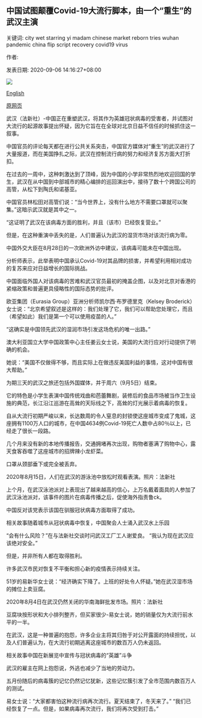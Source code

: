 ## 中国试图颠覆Covid-19大流行脚本，由一个“重生”的武汉主演

关键词: city wet starring yi madam chinese market reborn tries wuhan pandemic china flip script recovery covid19 virus

作者: 

发表日期: 2020-09-06 14:16:27+08:00

![](https://www.straitstimes.com/sites/default/files/styles/x_large/public/articles/2020/09/06/rk_wuhan_060920.jpg?itok=Nsd9YaHU)

[English](China%20tries%20to%20flip%20the%20Covid-19%20pandemic%20script%2C%20starring%20a%20%27reborn%27%20Wuhan.md)

[原网页](https://www.straitstimes.com/asia/east-asia/china-tries-to-flip-the-covid-19-pandemic-script-starring-a-reborn-wuhan)

武汉（法新社）-中国正在重塑武汉，将其作为英雄冠状病毒的受害者，并试图对大流行的起源故事提出怀疑，因为它旨在在全球对北京日益不信任的时候抓住这一叙事。

中国官员的评论每天都在进行公共关系突击，中国官方媒体对“重生”的武汉进行了大量报道，而在美国挣扎之际，武汉在控制流行病的努力和经济复苏方面大打折扣。

在过去的一周中，这种刺激达到了顶峰，因为中国的小学非常热烈地欢迎回国的学生，武汉在从中国到中部城市的精心编排的巡回演出中，接待了数十个跨国公司的高管，从松下到陶氏和诺基亚。

中国官员林松田对高管们说：“当今世界上，没有什么地方不需要口罩就可以聚集。”这暗示武汉就是其中之一。

“这证明了武汉在该病毒方面的胜利，并且（该市）已经恢复营业。”

但是，在这种重演中丢失的是，人们普遍认为武汉的湿货市场对该流行病为零。

中国外交大臣在8月28日的一次欧洲外访中建议，该病毒可能未在中国出现。

分析师表示，此举表明中国承认Covid-19对其品牌的损害，并希望利用相对成功的复苏来应对日益增长的国际挑战。

中国面临外国人对该病毒的苦难和武汉官员最初的掩盖企图，以及对北京对香港的紧缩政策和普遍更具侵略性的国际态势的批评。

欧亚集团（Eurasia Group）亚洲分析师凯尔西·布罗德里克（Kelsey Broderick）女士说：“北京希望叙述是这样的：我们处理了它，我们可以帮助您处理它，而且（希望如此）我们是第一个可以使用疫苗的人。”

“这确实是中国领先武汉的湿润市场引发这场危机的唯一出路。”

澳大利亚国立大学中国政策中心主任姜云女士说，美国的大流行应对行动提供了明确的机会。

她说：“美国不仅做得不够，而且实际上在做违反美国利益的事情，这对中国有很大帮助。”

为期三天的武汉之旅还包括外国媒体，并于周六（9月5日）结束。

它的特色是小学生表演中国传统戏曲和芭蕾舞剧，装修后的食品市场被当作卫生设施的典范，长江沿江巡游在高耸的天际线之下，高耸的灯光展示着病毒的恢复。

自从大流行初期严峻以来，长达数周的令人窒息的封锁使这座城市变成了鬼城，这座拥有1100万人口的城市，在中国4634例Covid-19死亡人数中占80％以上，已经走了很长一段路。

几个月来没有新的本地传播报告，交通拥堵再次出现，购物者塞满了购物中心，露天食客吞噬了这座城市的招牌辣小龙虾菜。

口罩从颈部垂下或完全被丢弃。



2020年8月15日，人们在武汉的游泳池中放松时观看表演。照片：法新社



上个月，在武汉泳池派对上表现出了越来越高的信心，上万名戴着面具的人参加了武汉泳池派对，该事件的图片在病毒传播之后，促使海外指责鲁ck。

中国反对该党表示该国在驯服冠状病毒方面取得了成功。

相关故事随着城市从冠状病毒中恢复，中国聚会人士涌入武汉水上乐园

“会有什么风险？”在与法新社交谈时问武汉工厂工人谢爱良。 “我认为现在武汉应该绝对安全。”

但是，并非所有人都在取得胜利。

许多武汉市民对恢复不平衡和担心新的疫情表示持续关注。

51岁的易新华女士说：“经济确实下降了。上班的好处令人怀疑。”她在武汉湿市场的摊位上卖豆腐。



2020年8月4日在武汉仍然关闭的华南海鲜批发市场。照片：法新社



豆腐块按形状和大小排列整齐，但买家很少-易女士说，她的销量仅为大流行前水平的一半。

在武汉，这是一种普遍的抱怨，许多企业主将其归咎于对公开露面的持续担忧，以及人们普遍认为，在大流行初期逃离这座城市的数百万人仍未返回。

相关故事中国在新展览中宣传与冠状病毒的“英雄”斗争

武汉的雇主在网上抱怨说，外逃也减少了当地的劳动力。

五月份随后的病毒簇的记忆仍然记忆犹新，这些记忆簇引发了全市范围内数百万人的测试。

易女士说：“大家都害怕这种流行病再次流行。夏天结束了，冬天来了。” “我们已经恢复了一点。但是，如果病毒再次流行，我们将再次受到打击。”